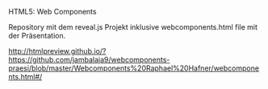 HTML5: Web Components 

Repository mit dem reveal.js Projekt inklusive  webcomponents.html file mit der Präsentation.

http://htmlpreview.github.io/?https://github.com/jambalaja9/webcomponents-praesi/blob/master/Webcomponents%20Raphael%20Hafner/webcomponents.html#/
